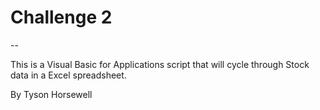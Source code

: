 # Challenge 2 

--

This is a Visual Basic for Applications script that will cycle through Stock data in a Excel spreadsheet.

By Tyson Horsewell